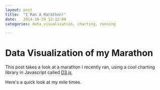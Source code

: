 ```yaml
---
layout: post
title:  "I Ran A Marathon!"
date:   2014-10-29 12:12:00
categories: data_visualization, charting, running

---
```


# Data Visualization of my Marathon

This post takes a look at a marathon I recently ran, using a cool charting library in Javascript called [D3.js](http://d3js.org/).

Here's a quick look at my mile times.

<div id="chart"></div>

<script type="text/javascript">
          var w = $("#chart").width();
          var h = Math.floor(w / 2);

          var marathon = [
              { "mile": 1, "time": '9:22' },
              { "mile": 2, "time": '7:29' },
              { "mile": 3, "time": '7:36' },
              { "mile": 4, "time": '6:55' },
              { "mile": 5, "time": '7:18' },
              { "mile": 6, "time": '6:52' },
              { "mile": 7, "time": '7:14' },
              { "mile": 8, "time": '7:08' },
              { "mile": 9, "time": '7:17' },
              { "mile": 10, "time": '7:01' },
              { "mile": 11, "time": '7:02' },
              { "mile": 12, "time": '7:15' },
              { "mile": 13, "time": '7:08' },
              { "mile": 14, "time": '7:18' },
              { "mile": 15, "time": '7:13' },
              { "mile": 16, "time": '7:26' },
              { "mile": 17, "time": '7:25' },
              { "mile": 18, "time": '7:20' },
              { "mile": 19, "time": '7:25' },
              { "mile": 20, "time": '7:40' },
              { "mile": 21, "time": '7:32' },
              { "mile": 22, "time": '7:52' },
              { "mile": 23, "time": '8:18' },
              { "mile": 24, "time": '7:24' },
              { "mile": 25, "time": '9:09' },
              { "mile": 26, "time": '9:22' },
              { "mile": 27, "time": '8:53' }
          ];

          var dataset = [];

          for (var i = 0; i < marathon.length; i++) {
            var time = marathon[i].time;
            var mins = parseFloat(time.substring(0, time.indexOf(":")));
            var secs = parseFloat(time.substring(time.indexOf(":") + 1)) / 60;
            dataset.push(mins + secs);
          }

          var xScale = d3.scale.ordinal()
                          .domain(d3.range(dataset.length))
                          .rangeRoundBands([0, w], 0.05);

          var yScale = d3.scale.linear()
                          .domain([0, d3.max(dataset)])
                          .range([0, h]);

          var svg = d3.select("#chart")
                      .append("svg")
                      .attr("width", w)
                      .attr("height", h);

          svg.selectAll("rect")
              .data(dataset)
              .enter()
              .append("rect")
              .attr("x", function(d, i) {
                return xScale(i);
              })
              .attr("y", function(d) {
                return h - yScale(d);
              })
              .attr("width", xScale.rangeBand())
              .attr("height", function(d) {
                return yScale(d);
              })
              .attr("fill", function(d) {
                return "rgb(0, 0, " + d3.range(dataset.length) + ")";
              });

          svg.selectAll("text")
              .data(dataset)
              .enter()
              .append("text")
              .text(function(d, i) {
                return marathon[i].time;
              })
              .attr("x", function(d, i) {
                return xScale(i) + xScale.rangeBand() / 2;
              })
              .attr("y", function(d) {
                return h - yScale(d) + 14;
              })
              .attr("font-family", "sans-serif")
              .attr("font-size", "11px")
              .attr("fill", "white")
              .attr("text-anchor", "middle");

          d3.select("p")
              .on("click", function() {
                var numValues = dataset.length;
                dataset = [];
                for (var i = 0; i < numValues; i++) {
                  var newNumber = Math.floor(Math.random() * 25);
                  dataset.push(newNumber);
                }

                svg.selectAll("rect")
                    .data(dataset)
                    .transition()
                    .delay(function(d, i) {
                      return i / dataset.length * 1000;
                    })
                    .duration(500)
                    .attr("y", function(d) {
                      return h - yScale(d);
                    })
                    .attr("height", function(d) {
                      return yScale(d);
                    })
                    .attr("fill", function(d) {
                      return "rgb(0, 0, " + (d * 10) + ")";
                    });

                svg.selectAll("text")
                    .data(dataset)
                    .transition()
                    .delay(function(d, i) {
                      return i / dataset.length * 1000;
                    })
                    .duration(500)
                    .text(function(d) {
                      return d;
                    })
                    .attr("y", function(d) {
                      return h - yScale(d) + 14;
                    })
              });
</script>
